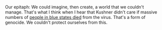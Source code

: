 Our epitaph: We could imagine, then create, a world that we couldn't manage. That's what I think when I hear that Kushner didn't care if massive numbers of <a href="https://twitter.com/JHWeissmann/status/1288930877213417474">people in blue states died</a> from the virus. That's a form of genocide. We couldn't protect ourselves from this. 
